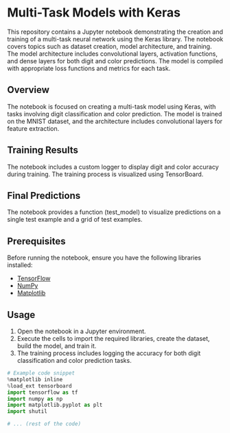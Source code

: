 # Multi-Task Models with Keras

This repository contains a Jupyter notebook demonstrating the creation and training of a multi-task neural network using the Keras library. The notebook covers topics such as dataset creation, model architecture, and training.
The model architecture includes convolutional layers, activation functions, and dense layers for both digit and color predictions. The model is compiled with appropriate loss functions and metrics for each task.

## Overview

The notebook is focused on creating a multi-task model using Keras, with tasks involving digit classification and color prediction. The model is trained on the MNIST dataset, and the architecture includes convolutional layers for feature extraction.

## Training Results
The notebook includes a custom logger to display digit and color accuracy during training. The training process is visualized using TensorBoard.

## Final Predictions
The notebook provides a function (test_model) to visualize predictions on a single test example and a grid of test examples.

## Prerequisites

Before running the notebook, ensure you have the following libraries installed:

- [TensorFlow](https://www.tensorflow.org/)
- [NumPy](https://numpy.org/)
- [Matplotlib](https://matplotlib.org/)

## Usage

1. Open the notebook in a Jupyter environment.
2. Execute the cells to import the required libraries, create the dataset, build the model, and train it.
3. The training process includes logging the accuracy for both digit classification and color prediction tasks.

```python
# Example code snippet
%matplotlib inline
%load_ext tensorboard
import tensorflow as tf
import numpy as np
import matplotlib.pyplot as plt
import shutil

# ... (rest of the code)

